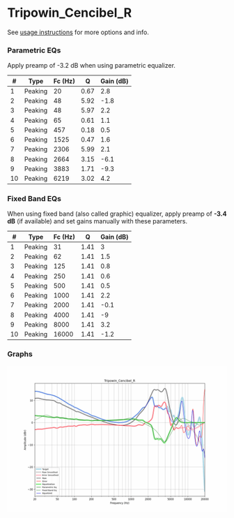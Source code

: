 # Tripowin_Cencibel_R
See [usage instructions](https://github.com/jaakkopasanen/AutoEq#usage) for more options and info.

### Parametric EQs
Apply preamp of -3.2 dB when using parametric equalizer.

|   # | Type    |   Fc (Hz) |    Q |   Gain (dB) |
|-----|---------|-----------|------|-------------|
|   1 | Peaking |        20 | 0.67 |         2.8 |
|   2 | Peaking |        48 | 5.92 |        -1.8 |
|   3 | Peaking |        48 | 5.97 |         2.2 |
|   4 | Peaking |        65 | 0.61 |         1.1 |
|   5 | Peaking |       457 | 0.18 |         0.5 |
|   6 | Peaking |      1525 | 0.47 |         1.6 |
|   7 | Peaking |      2306 | 5.99 |         2.1 |
|   8 | Peaking |      2664 | 3.15 |        -6.1 |
|   9 | Peaking |      3883 | 1.71 |        -9.3 |
|  10 | Peaking |      6219 | 3.02 |         4.2 |

### Fixed Band EQs
When using fixed band (also called graphic) equalizer, apply preamp of **-3.4 dB** (if available) and set gains manually with these parameters.

|   # | Type    |   Fc (Hz) |    Q |   Gain (dB) |
|-----|---------|-----------|------|-------------|
|   1 | Peaking |        31 | 1.41 |         3   |
|   2 | Peaking |        62 | 1.41 |         1.5 |
|   3 | Peaking |       125 | 1.41 |         0.8 |
|   4 | Peaking |       250 | 1.41 |         0.6 |
|   5 | Peaking |       500 | 1.41 |         0.5 |
|   6 | Peaking |      1000 | 1.41 |         2.2 |
|   7 | Peaking |      2000 | 1.41 |        -0.1 |
|   8 | Peaking |      4000 | 1.41 |        -9   |
|   9 | Peaking |      8000 | 1.41 |         3.2 |
|  10 | Peaking |     16000 | 1.41 |        -1.2 |

### Graphs
![](./Tripowin_Cencibel_R.png)

